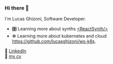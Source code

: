 ### Hi there 👋

I'm Lucas Ghizoni, Software Developer.

- :control_knobs: Learning more about synths [<ReactSynth\/>](https://lucasghizoni.github.io/synthesizer/)
- :wheel_of_dharma: Learning more about kubernetes and cloud https://github.com/lucasghizoni/ws-k8s.

💼 [LinkedIn](https://www.linkedin.com/in/lucasghizoni)\
:page_facing_up: [my cv](https://read.cv/lucasghizoni)
